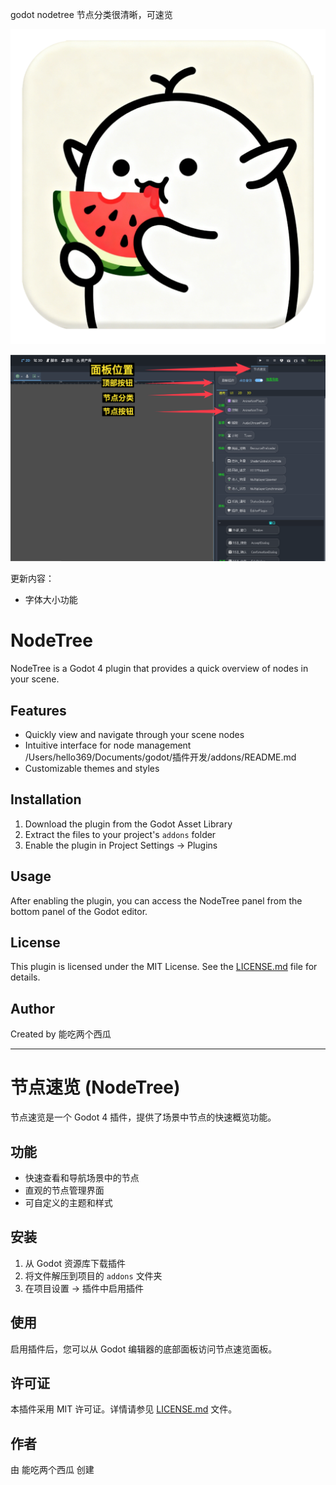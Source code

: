 
godot nodetree 节点分类很清晰，可速览


![logo](https://github.com/hello432369/godotnodetree/blob/main/logo.png?raw=true)


![logo](https://github.com/hello432369/godotnodetree/blob/main/bg2.png?raw=true)


更新内容：

+ 字体大小功能



# NodeTree

NodeTree is a Godot 4 plugin that provides a quick overview of nodes in your scene.

## Features

- Quickly view and navigate through your scene nodes
- Intuitive interface for node management
/Users/hello369/Documents/godot/插件开发/addons/README.md
- Customizable themes and styles

## Installation

1. Download the plugin from the Godot Asset Library
2. Extract the files to your project's `addons` folder
3. Enable the plugin in Project Settings -> Plugins

## Usage

After enabling the plugin, you can access the NodeTree panel from the bottom panel of the Godot editor.

## License

This plugin is licensed under the MIT License. See the [LICENSE.md](LICENSE.md) file for details.

## Author

Created by 能吃两个西瓜

---

# 节点速览 (NodeTree)

节点速览是一个 Godot 4 插件，提供了场景中节点的快速概览功能。

## 功能

- 快速查看和导航场景中的节点
- 直观的节点管理界面
- 可自定义的主题和样式

## 安装

1. 从 Godot 资源库下载插件
2. 将文件解压到项目的 `addons` 文件夹
3. 在项目设置 -> 插件中启用插件

## 使用

启用插件后，您可以从 Godot 编辑器的底部面板访问节点速览面板。

## 许可证

本插件采用 MIT 许可证。详情请参见 [LICENSE.md](LICENSE.md) 文件。

## 作者

由 能吃两个西瓜 创建
